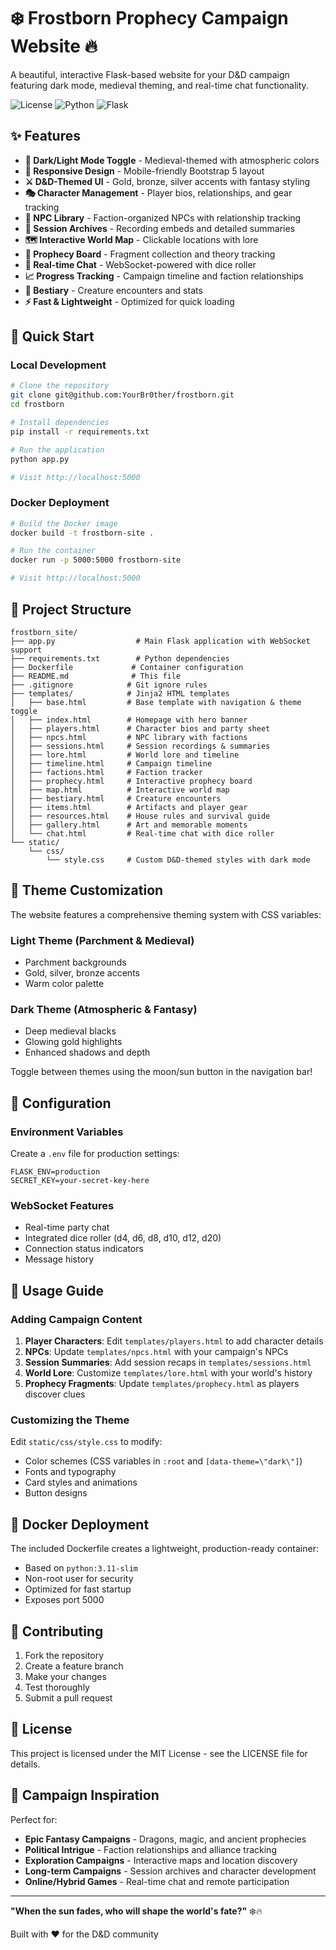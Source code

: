 # ❄️ Frostborn Prophecy Campaign Website 🔥

A beautiful, interactive Flask-based website for your D&D campaign featuring dark mode, medieval theming, and real-time chat functionality.

![License](https://img.shields.io/badge/license-MIT-blue.svg)
![Python](https://img.shields.io/badge/python-3.11+-green.svg)
![Flask](https://img.shields.io/badge/Flask-2.3.3-red.svg)

## ✨ Features

- **🌙 Dark/Light Mode Toggle** - Medieval-themed with atmospheric colors
- **📱 Responsive Design** - Mobile-friendly Bootstrap 5 layout
- **⚔️ D&D-Themed UI** - Gold, bronze, silver accents with fantasy styling
- **🎭 Character Management** - Player bios, relationships, and gear tracking
- **👥 NPC Library** - Faction-organized NPCs with relationship tracking
- **📜 Session Archives** - Recording embeds and detailed summaries
- **🗺️ Interactive World Map** - Clickable locations with lore
- **🔮 Prophecy Board** - Fragment collection and theory tracking
- **💬 Real-time Chat** - WebSocket-powered with dice roller
- **📈 Progress Tracking** - Campaign timeline and faction relationships
- **🐉 Bestiary** - Creature encounters and stats
- **⚡ Fast & Lightweight** - Optimized for quick loading

## 🚀 Quick Start

### Local Development

```bash
# Clone the repository
git clone git@github.com:YourBr0ther/frostborn.git
cd frostborn

# Install dependencies
pip install -r requirements.txt

# Run the application
python app.py

# Visit http://localhost:5000
```

### Docker Deployment

```bash
# Build the Docker image
docker build -t frostborn-site .

# Run the container
docker run -p 5000:5000 frostborn-site

# Visit http://localhost:5000
```

## 📁 Project Structure

```
frostborn_site/
├── app.py                  # Main Flask application with WebSocket support
├── requirements.txt        # Python dependencies
├── Dockerfile             # Container configuration
├── README.md              # This file
├── .gitignore            # Git ignore rules
├── templates/            # Jinja2 HTML templates
│   ├── base.html         # Base template with navigation & theme toggle
│   ├── index.html        # Homepage with hero banner
│   ├── players.html      # Character bios and party sheet
│   ├── npcs.html         # NPC library with factions
│   ├── sessions.html     # Session recordings & summaries
│   ├── lore.html         # World lore and timeline
│   ├── timeline.html     # Campaign timeline
│   ├── factions.html     # Faction tracker
│   ├── prophecy.html     # Interactive prophecy board
│   ├── map.html          # Interactive world map
│   ├── bestiary.html     # Creature encounters
│   ├── items.html        # Artifacts and player gear
│   ├── resources.html    # House rules and survival guide
│   ├── gallery.html      # Art and memorable moments
│   └── chat.html         # Real-time chat with dice roller
└── static/
    └── css/
        └── style.css     # Custom D&D-themed styles with dark mode
```

## 🎨 Theme Customization

The website features a comprehensive theming system with CSS variables:

### Light Theme (Parchment & Medieval)
- Parchment backgrounds
- Gold, silver, bronze accents
- Warm color palette

### Dark Theme (Atmospheric & Fantasy)  
- Deep medieval blacks
- Glowing gold highlights
- Enhanced shadows and depth

Toggle between themes using the moon/sun button in the navigation bar!

## 🔧 Configuration

### Environment Variables
Create a `.env` file for production settings:

```env
FLASK_ENV=production
SECRET_KEY=your-secret-key-here
```

### WebSocket Features
- Real-time party chat
- Integrated dice roller (d4, d6, d8, d10, d12, d20)
- Connection status indicators
- Message history

## 📖 Usage Guide

### Adding Campaign Content

1. **Player Characters**: Edit `templates/players.html` to add character details
2. **NPCs**: Update `templates/npcs.html` with your campaign's NPCs
3. **Session Summaries**: Add session recaps in `templates/sessions.html`
4. **World Lore**: Customize `templates/lore.html` with your world's history
5. **Prophecy Fragments**: Update `templates/prophecy.html` as players discover clues

### Customizing the Theme

Edit `static/css/style.css` to modify:
- Color schemes (CSS variables in `:root` and `[data-theme=\"dark\"]`)
- Fonts and typography
- Card styles and animations
- Button designs

## 🐳 Docker Deployment

The included Dockerfile creates a lightweight, production-ready container:

- Based on `python:3.11-slim`
- Non-root user for security
- Optimized for fast startup
- Exposes port 5000

## 🤝 Contributing

1. Fork the repository
2. Create a feature branch
3. Make your changes
4. Test thoroughly
5. Submit a pull request

## 📝 License

This project is licensed under the MIT License - see the LICENSE file for details.

## 🎲 Campaign Inspiration

Perfect for:
- **Epic Fantasy Campaigns** - Dragons, magic, and ancient prophecies
- **Political Intrigue** - Faction relationships and alliance tracking  
- **Exploration Campaigns** - Interactive maps and location discovery
- **Long-term Campaigns** - Session archives and character development
- **Online/Hybrid Games** - Real-time chat and remote participation

---

**"When the sun fades, who will shape the world's fate?"** ❄️🔥

Built with ❤️ for the D&D community